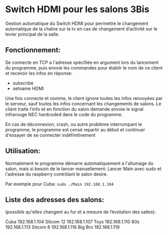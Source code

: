 # Switch HDMI pour les salons 3Bis

Gestion automatique du Switch HDMI pour permettre le changement automatique de la chaîne sur la tv en cas de changement d’activité sur le levier principal de la salle.

## Fonctionnement:

Se connecte en TCP a l'adresse spécifiée en argument lors du lancement du programme, puis envoie les commandes pour établir le nom de ce client et recevoir les infos en réponse:

- subscribe
- setname HDMI

Une fois connecte et nomme, le client ignore toutes les infos renvoyées par le serveur, sauf toutes les infos concernant les changements de salons. Le client traite l'info et en fonction du salon demande envoie le signal infrarouge NEC hardcoded dans le code du programme.

En cas de déconnexion, crash, ou autre problème interrompant le programme, le programme est censé repartir au début et continuer d'essayer de se connecter indéfinitivement 

## Utilisation: 

Normalement le programme démarre automatiquement a l'allumage du salon, mais si besoin de le lancer manuellement:
Lancer Main avec sudo et l'adresse du raspberry contrôlant le salon desire.

Par exemple pour Cuba:
`sudo ./Main 192.168.1.104`

## Liste des adresses des salons:

(possible qu'elles changent au fur et a mesure de l’évolution des salles):

Cuba 192.168.1.104
Sitcom 12 192.168.1.107
Toys 192.168.1.110
80s 192.168.1.113
Sitcom 6 192.168.1.116
Big Bro 192.168.1.119
